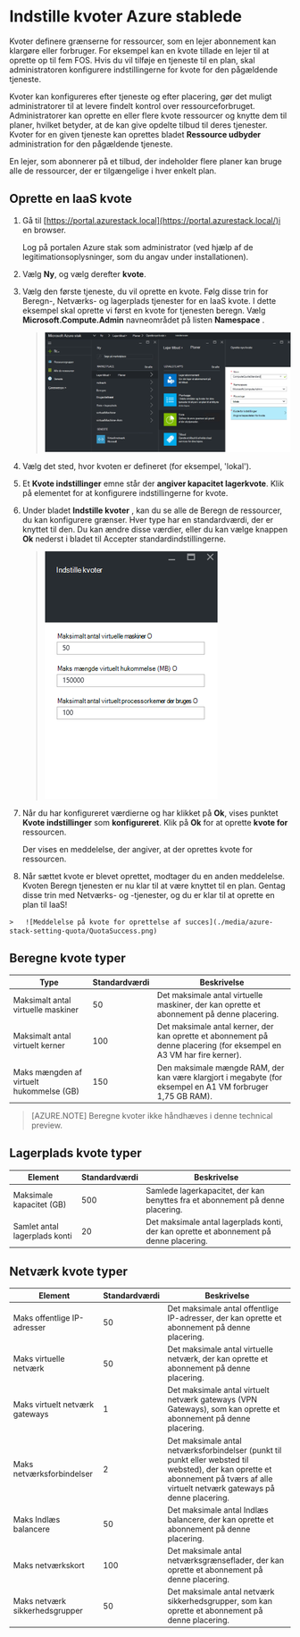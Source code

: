 <properties
    pageTitle="Kvoter Azure stablede | Microsoft Azure"
    description="Administratorer angive kvoter for at begrænse den maksimale mængde ressourcer, som lejere har adgang til."
    services="azure-stack"
    documentationCenter=""
    authors="mattmcg"
    manager="byronr"
    editor=""/>

<tags
    ms.service="azure-stack"
    ms.workload="na"
    ms.tgt_pltfrm="na"
    ms.devlang="na"
    ms.topic="get-started-article"
    ms.date="09/26/2016"
    ms.author="mattmcg"/>



# <a name="set-quotas-in-azure-stack"></a>Indstille kvoter Azure stablede

Kvoter definere grænserne for ressourcer, som en lejer abonnement kan klargøre eller forbruger. For eksempel kan en kvote tillade en lejer til at oprette op til fem FOS. Hvis du vil tilføje en tjeneste til en plan, skal administratoren konfigurere indstillingerne for kvote for den pågældende tjeneste.

Kvoter kan konfigureres efter tjeneste og efter placering, gør det muligt administratorer til at levere findelt kontrol over ressourceforbruget. Administratorer kan oprette en eller flere kvote ressourcer og knytte dem til planer, hvilket betyder, at de kan give opdelte tilbud til deres tjenester. Kvoter for en given tjeneste kan oprettes bladet **Ressource udbyder** administration for den pågældende tjeneste.

En lejer, som abonnerer på et tilbud, der indeholder flere planer kan bruge alle de ressourcer, der er tilgængelige i hver enkelt plan.

## <a name="to-create-an-iaas-quota"></a>Oprette en IaaS kvote

1.  Gå til [https://portal.azurestack.local](https://portal.azurestack.local/)i en browser.

    Log på portalen Azure stak som administrator (ved hjælp af de legitimationsoplysninger, som du angav under installationen).

2.  Vælg **Ny**, og vælg derefter **kvote**.

3.  Vælg den første tjeneste, du vil oprette en kvote. Følg disse trin for Beregn-, Netværks- og lagerplads tjenester for en IaaS kvote.
I dette eksempel skal oprette vi først en kvote for tjenesten beregn. Vælg **Microsoft.Compute.Admin** navneområdet på listen **Namespace** .

    > ![Oprette en ny Beregn kvote](./media/azure-stack-setting-quota/NewComputeQuota.PNG)

4.  Vælg det sted, hvor kvoten er defineret (for eksempel, 'lokal').

5.  Et **Kvote indstillinger** emne står der **angiver kapacitet lagerkvote**. Klik på elementet for at konfigurere indstillingerne for kvote.

6.  Under bladet **Indstille kvoter** , kan du se alle de Beregn de ressourcer, du kan konfigurere grænser. Hver type har en standardværdi, der er knyttet til den. Du kan ændre disse værdier, eller du kan vælge knappen **Ok** nederst i bladet til Accepter standardindstillingerne.

    > ![Angive en Beregn kvote](./media/azure-stack-setting-quota/SetQuotasBladeCompute.PNG)

7.  Når du har konfigureret værdierne og har klikket på **Ok**, vises punktet **Kvote indstillinger** som **konfigureret**. Klik på **Ok** for at oprette **kvote for** ressourcen.

    Der vises en meddelelse, der angiver, at der oprettes kvote for ressourcen.

8.   Når sættet kvote er blevet oprettet, modtager du en anden meddelelse. Kvoten Beregn tjenesten er nu klar til at være knyttet til en plan. Gentag disse trin med Netværks- og -tjenester, og du er klar til at oprette en plan til IaaS!

    >   ![Meddelelse på kvote for oprettelse af succes](./media/azure-stack-setting-quota/QuotaSuccess.png)

## <a name="compute-quota-types"></a>Beregne kvote typer

|**Type**                    |**Standardværdi**| **Beskrivelse**|
|--------------------------- | ------------------------------------|------------------------------------------------------------------|
|Maksimalt antal virtuelle maskiner   |50|Det maksimale antal virtuelle maskiner, der kan oprette et abonnement på denne placering. |
|Maksimalt antal virtuelt kerner              |100|Det maksimale antal kerner, der kan oprette et abonnement på denne placering (for eksempel en A3 VM har fire kerner).|
|Maks mængden af virtuelt hukommelse (GB)         |150|Den maksimale mængde RAM, der kan være klargjort i megabyte (for eksempel en A1 VM forbruger 1,75 GB RAM).|

> [AZURE.NOTE] Beregne kvoter ikke håndhæves i denne technical preview.

## <a name="storage-quota-types"></a>Lagerplads kvote typer

|**Element**                           |**Standardværdi**   |**Beskrivelse**|
|---------------------------------- |------------------- |-----------------------------------------------------------|
|Maksimale kapacitet (GB)              |500                 |Samlede lagerkapacitet, der kan benyttes fra et abonnement på denne placering.|
|Samlet antal lagerplads konti   |20                  |Det maksimale antal lagerplads konti, der kan oprette et abonnement på denne placering.|

## <a name="network-quota-types"></a>Netværk kvote typer

|**Element**                                                   |**Standardværdi**   |**Beskrivelse**|
|----------------------------------------------------------| ------------------- |--------------------------------------------------------------------------------------------------------------------------------------------------------------------|
| Maks offentlige IP-adresser                         |50                  |Det maksimale antal offentlige IP-adresser, der kan oprette et abonnement på denne placering. |
| Maks virtuelle netværk                   |50                  |Det maksimale antal virtuelle netværk, der kan oprette et abonnement på denne placering. |
| Maks virtuelt netværk gateways           |1                   |Det maksimale antal virtuelt netværk gateways (VPN Gateways), som kan oprette et abonnement på denne placering. |
| Maks netværksforbindelser                |2                   |Det maksimale antal netværksforbindelser (punkt til punkt eller websted til websted), der kan oprette et abonnement på tværs af alle virtuelt netværk gateways på denne placering. |
| Maks Indlæs balancere                     |50                  |Det maksimale antal Indlæs balancere, der kan oprette et abonnement på denne placering. |
| Maks netværkskort                               |100                 |Det maksimale antal netværksgrænseflader, der kan oprette et abonnement på denne placering. |
| Maks netværk sikkerhedsgrupper            |50                  |Det maksimale antal netværk sikkerhedsgrupper, som kan oprette et abonnement på denne placering. |
